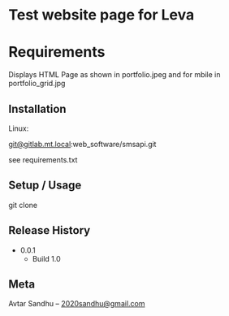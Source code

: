 #  Test website page for Leva


# Requirements

Displays HTML Page as shown in portfolio.jpeg and for mbile in portfolio_grid.jpg


## Installation

Linux:

git@gitlab.mt.local:web_software/smsapi.git

see requirements.txt


## Setup / Usage


git clone


## Release History


* 0.0.1
    * Build 1.0

## Meta

Avtar Sandhu – 2020sandhu@gmail.com
